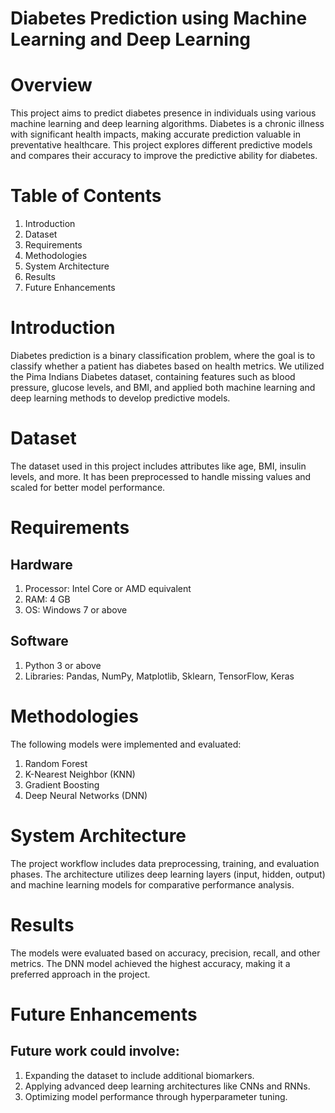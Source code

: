 # Diabetes Prediction using Machine Learning and Deep Learning
# Overview
This project aims to predict diabetes presence in individuals using various machine learning and deep learning algorithms. Diabetes is a chronic illness with significant health impacts, making accurate prediction valuable in preventative healthcare. This project explores different predictive models and compares their accuracy to improve the predictive ability for diabetes.
# Table of Contents
1. Introduction
2. Dataset
3. Requirements
4. Methodologies
5. System Architecture
6. Results
7. Future Enhancements
# Introduction
Diabetes prediction is a binary classification problem, where the goal is to classify whether a patient has diabetes based on health metrics. We utilized the Pima Indians Diabetes dataset, containing features such as blood pressure, glucose levels, and BMI, and applied both machine learning and deep learning methods to develop predictive models.

# Dataset
The dataset used in this project includes attributes like age, BMI, insulin levels, and more. It has been preprocessed to handle missing values and scaled for better model performance.

# Requirements

## Hardware
1. Processor: Intel Core or AMD equivalent
2. RAM: 4 GB
3. OS: Windows 7 or above
## Software
1. Python 3 or above
2. Libraries: Pandas, NumPy, Matplotlib, Sklearn, TensorFlow, Keras

# Methodologies
The following models were implemented and evaluated:

1. Random Forest
2. K-Nearest Neighbor (KNN)
3. Gradient Boosting
4. Deep Neural Networks (DNN)

# System Architecture
The project workflow includes data preprocessing, training, and evaluation phases. The architecture utilizes deep learning layers (input, hidden, output) and machine learning models for comparative performance analysis.

# Results
The models were evaluated based on accuracy, precision, recall, and other metrics. The DNN model achieved the highest accuracy, making it a preferred approach in the project.

# Future Enhancements
## Future work could involve:

1. Expanding the dataset to include additional biomarkers.
2. Applying advanced deep learning architectures like CNNs and RNNs.
3. Optimizing model performance through hyperparameter tuning.
